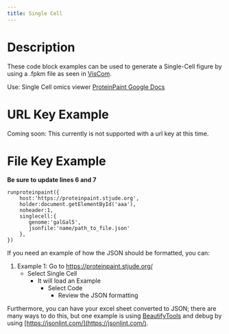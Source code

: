 ```yaml
---
title: Single Cell
---
```


# Description 
These code block examples can be used to generate a Single-Cell figure by using a .fpkm file as seen in [VisCom](https://viz.stjude.cloud/hyde-lab/visualization/retinal-regeneration-single-cell-of-chick-retina-following-nmdagrowth-factor-gf-insulinfgf-treatment~73).

Use: Single Cell omics viewer
[ProteinPaint Google Docs](https://docs.google.com/document/d/1YVxw2aPru6bAlTzUfE9GAQAvzbiBiqJiBR1X-g5ZBLI/edit)

# URL Key Example
Coming soon: This currently is not supported with a url key at this time. 


# File Key Example

**Be sure to update lines 6 and 7** 
```JS
runproteinpaint({
	host:'https://proteinpaint.stjude.org',
    holder:document.getElementById('aaa'),
    noheader:1,
	singlecell:{
       genome:'galGal5',
       jsonfile:'name/path_to_file.json'
    },
})
```

If you need an example of how the JSON should be formatted, you can:
1. Example 1: Go to https://proteinpaint.stjude.org/
   * Select Single Cell
      * It will load an Example
         * Select Code 
            * Review the JSON formatting

Furthermore, you can have your excel sheet converted to JSON; there are many ways to do this, but one example is using [BeautifyTools](https://beautifytools.com/excel-to-json-converter.php) and debug by using [https://jsonlint.com/](https://jsonlint.com/).